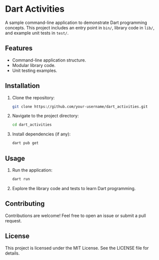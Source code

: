 # Dart Activities

A sample command-line application to demonstrate Dart programming concepts. This project includes an entry point in `bin/`, library code in `lib/`, and example unit tests in `test/`.

## Features
- Command-line application structure.
- Modular library code.
- Unit testing examples.

## Installation
1. Clone the repository:
   ```bash
   git clone https://github.com/your-username/dart_activities.git
   ```
2. Navigate to the project directory:
   ```bash
   cd dart_activities
   ```
3. Install dependencies (if any):
   ```bash
   dart pub get
   ```

## Usage
1. Run the application:
   ```bash
   dart run
   ```
2. Explore the library code and tests to learn Dart programming.

## Contributing
Contributions are welcome! Feel free to open an issue or submit a pull request.

## License
This project is licensed under the MIT License. See the LICENSE file for details.
